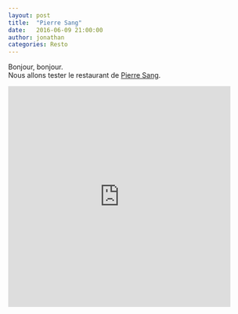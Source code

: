 ```yaml
---
layout: post
title:  "Pierre Sang"
date:   2016-06-09 21:00:00
author: jonathan
categories: Resto
---
```


Bonjour, bonjour.  
Nous allons tester le restaurant de [Pierre Sang](http://www.pierresangboyer.com/EN/).


<iframe src="https://www.google.com/maps/embed?pb=!1m18!1m12!1m3!1d2624.643202693231!2d2.3700050156746193!3d48.86501377928818!2m3!1f0!2f0!3f0!3m2!1i1024!2i768!4f13.1!3m3!1m2!1s0x47e66dfcb9930281%3A0x244f1b8030c5ffbb!2s6+Rue+Gambey%2C+75011+Paris!5e0!3m2!1sfr!2sfr!4v1465412667928" height="450" frameborder="0" style="border:0; width:90%; max-width:600px;" allowfullscreen></iframe>
